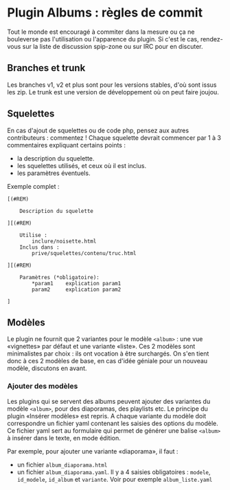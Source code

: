Plugin Albums : règles de commit
================================

Tout le monde est encouragé à commiter dans la mesure ou ça ne bouleverse pas l'utilisation ou l'apparence du plugin.
Si c'est le cas, rendez-vous sur la liste de discussion spip-zone ou sur IRC pour en discuter.

## Branches et trunk

Les branches v1, v2 et plus sont pour les versions stables, d'où sont issus les zip.
Le trunk est une version de développement où on peut faire joujou.

## Squelettes

En cas d'ajout de squelettes ou de code php, pensez aux autres contributeurs : commentez !
Chaque squelette devrait commencer par 1 à 3 commentaires expliquant certains points :

- la description du squelette.
- les squelettes utilisés, et ceux où il est inclus.
- les paramètres éventuels.

Exemple complet :

    [(#REM)

        Description du squelette

    ][(#REM)
   
        Utilise :
            inclure/noisette.html
        Inclus dans :
            prive/squelettes/contenu/truc.html

    ][(#REM)

        Paramètres (*obligatoire):
            *param1    explication param1
            param2     explication param2

    ]

## Modèles

Le plugin ne fournit que 2 variantes pour le modèle `<album>` : une vue «vignettes» par défaut et une variante «liste».
Ces 2 modèles sont minimalistes par choix : ils ont vocation à être surchargés.
On s'en tient donc à ces 2 modèles de base, en cas d'idée géniale pour un nouveau modèle, discutons en avant.

### Ajouter des modèles

Les plugins qui se servent des albums peuvent ajouter des variantes du modèle `<album>`, pour des diaporamas, des playlists etc.
Le principe du plugin «Insérer modèles» est repris.
A chaque variante du modèle doit correspondre un fichier yaml contenant les saisies des options du modèle.
Ce fichier yaml sert au formulaire qui permet de générer une balise `<album>` à insérer dans le texte, en mode édition.

Par exemple, pour ajouter une variante «diaporama», il faut :

- un fichier `album_diaporama.html`
- un fichier `album_diaporama.yaml`. Il y a 4 saisies obligatoires : `modele`, `id_modele`, `id_album` et `variante`. Voir pour exemple `album_liste.yaml`
